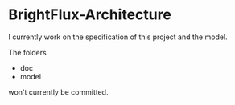 # BrightFlux-Architecture

I currently work on the specification of this project and the model.

The folders 

* doc
* model 

won't currently be committed.